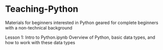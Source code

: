# Teaching-Python

Materials for beginners interested in Python geared for complete beginners with a non-technical background

Lesson 1: Intro to Python.ipynb
Overview of Python, basic data types, and how to work with these data types
